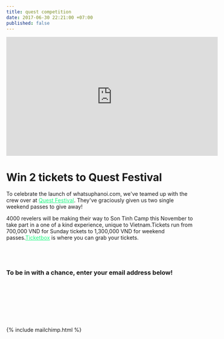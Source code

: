 ```yaml
---
title: quest competition
date: 2017-06-30 22:21:00 +07:00
published: false
---
```


<iframe width="560" height="315" src="https://www.youtube.com/embed/KtqqZfscEPY" frameborder="0" allowfullscreen></iframe>
  
  

# Win 2 tickets to Quest Festival

  
  
<section style="text-align:left;">
To celebrate the launch of whatsuphanoi.com, we've teamed up with the crew over at <a href="http://questfestival.net/" style="color: #1df67f">Quest Festival</a>. They've graciously given us two single weekend passes to give away!
  
4000 revelers will be making their way to Son Tinh Camp this November to take part in a one of a kind experience, unique to Vietnam.Tickets run from 700,000 VND for Sunday tickets to 1,300,000 VND for weekend passes.<a href="https://ticketbox.vn/quest-festival/" style="color: #1df67f">Ticketbox</a> is where you 
can grab your tickets.
<br>
<br>
<br>
<br>
</section>
  
  

  
### To be in with a chance, enter your email address below!
<br>
<br>
<br>
<br>
<br>
<br>

{% include mailchimp.html %}